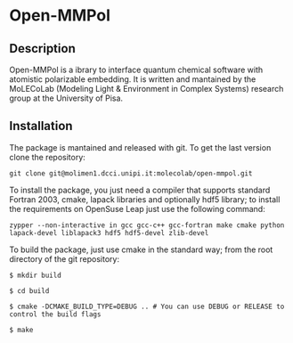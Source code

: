 # Open-MMPol

## Description

Open-MMPol is a ibrary to interface quantum chemical software with atomistic polarizable embedding. 
It is written and mantained by the MoLECoLab (Modeling Light & Environment in Complex Systems) 
research group at the University of Pisa. 

## Installation

The package is mantained and released with git. To get the last version clone the repository:

``git clone git@molimen1.dcci.unipi.it:molecolab/open-mmpol.git``

To install the package, you just need a compiler that supports standard Fortran 2003, cmake, 
lapack libraries and optionally hdf5 library; to install the requirements on OpenSuse Leap just 
use the following command:

``zypper --non-interactive in gcc gcc-c++ gcc-fortran make cmake python lapack-devel liblapack3 hdf5 hdf5-devel zlib-devel``

To build the package, just use cmake in the standard way; from the root directory of the git repository:

``$ mkdir build``
  
``$ cd build``
  
``$ cmake -DCMAKE_BUILD_TYPE=DEBUG .. # You can use DEBUG or RELEASE to control the build flags``
  
``$ make``




